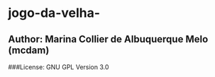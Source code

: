 # jogo-da-velha-
## Author: Marina Collier de Albuquerque Melo (mcdam)
###License: GNU GPL Version 3.0
